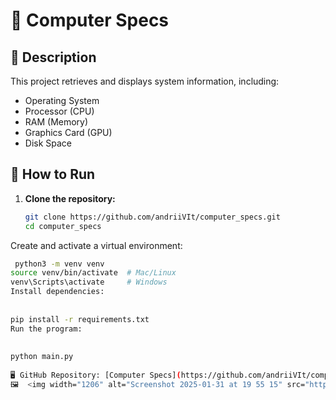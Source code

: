# 📌 Computer Specs

## 🔹 Description
This project retrieves and displays system information, including:
- Operating System
- Processor (CPU)
- RAM (Memory)
- Graphics Card (GPU)
- Disk Space

 

## 🚀 How to Run
1. **Clone the repository:**
   ```sh
   git clone https://github.com/andriiVIt/computer_specs.git
   cd computer_specs
Create and activate a virtual environment:

```sh
 python3 -m venv venv
source venv/bin/activate  # Mac/Linux
venv\Scripts\activate     # Windows
Install dependencies:
 
 
pip install -r requirements.txt
Run the program:
 
 
python main.py
 
🖥️ GitHub Repository: [Computer Specs](https://github.com/andriiVIt/computer_specs)
🖼️  <img width="1206" alt="Screenshot 2025-01-31 at 19 55 15" src="https://github.com/user-attachments/assets/b324aaac-a0c8-4b43-87e7-35299b55eb86" />



 

 
 

 





